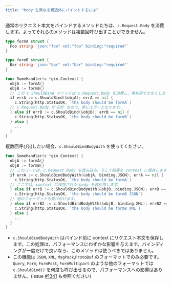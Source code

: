 ```yaml
---
title: "body を異なる構造体にバインドするには"
---
```


通常のリクエスト本文をバインドするメソッドたちは、`c.Request.Body` を消費します。よってそれらのメソッドは複数回呼び出すことができません。

```go
type formA struct {
  Foo string `json:"foo" xml:"foo" binding:"required"`
}

type formB struct {
  Bar string `json:"bar" xml:"bar" binding:"required"`
}

func SomeHandler(c *gin.Context) {
  objA := formA{}
  objB := formB{}
  // この c.ShouldBind メソッドは c.Request.Body を消費し、再利用できなくします。
  if errA := c.ShouldBind(&objA); errA == nil {
    c.String(http.StatusOK, `the body should be formA`)
  // c.Request.Body が EOF なので、常にエラーとなります。
  } else if errB := c.ShouldBind(&objB); errB == nil {
    c.String(http.StatusOK, `the body should be formB`)
  } else {
    ...
  }
}
```

複数回呼び出したい場合、`c.ShouldBindBodyWith` を使ってください。

```go
func SomeHandler(c *gin.Context) {
  objA := formA{}
  objB := formB{}
  // このコードは、c.Request.Body を読み込み、そして結果を context に保存します。
  if errA := c.ShouldBindBodyWith(&objA, binding.JSON); errA == nil {
    c.String(http.StatusOK, `the body should be formA`)
  // ここでは、context に保存された body を再利用します。
  } else if errB := c.ShouldBindBodyWith(&objB, binding.JSON); errB == nil {
    c.String(http.StatusOK, `the body should be formB JSON`)
  // 他のフォーマットも受け付けます。
  } else if errB2 := c.ShouldBindBodyWith(&objB, binding.XML); errB2 == nil {
    c.String(http.StatusOK, `the body should be formB XML`)
  } else {
    ...
  }
}
```

* `c.ShouldBindBodyWith` はバインド前に context にリクエスト本文を保存します。この処理は、パフォーマンスにわずかな影響を与えます。バインディングが一度だけで良いなら、このメソッドは使うべきではありません。
* この機能は `JSON`, `XML`, `MsgPack`,`ProtoBuf` のフォーマットでのみ必要です。`Query`, `Form`, `FormPost`, `FormMultipart` のような他のフォーマットでは `c.ShouldBind()` を何度も呼び出せるので、パフォーマンスへの影響はありません。(Issue [#1341](https://github.com/gin-gonic/gin/pull/1341) も参照ください)
